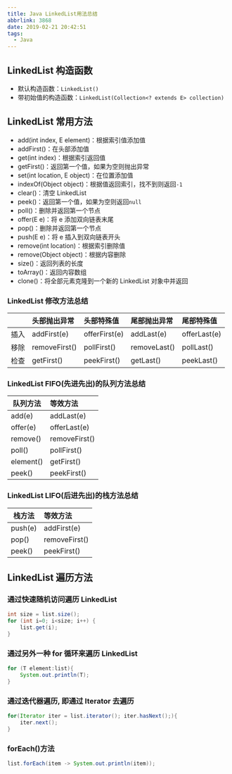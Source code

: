 ```yaml
---
title: Java LinkedList用法总结
abbrlink: 3868
date: 2019-02-21 20:42:51
tags:
  - Java
---
```


## LinkedList 构造函数

- 默认构造函数：`LinkedList()`
- 带初始值的构造函数：`LinkedList(Collection<? extends E> collection)`

## LinkedList 常用方法

- add(int index, E element)：根据索引值添加值
- addFirst()：在头部添加值
- get(int index)：根据索引返回值
- getFirst()：返回第一个值，如果为空则抛出异常
- set(int location, E object)：在位置添加值
- indexOf(Object object)：根据值返回索引，找不到则返回`-1`
- clear()：清空 LinkedList
- peek()：返回第一个值，如果为空则返回`null`
- poll()：删除并返回第一个节点
- offer(E e)：将 e 添加双向链表末尾
- pop()：删除并返回第一个节点
- push(E e)：将 e 插入到双向链表开头
- remove(int location)：根据索引删除值
- remove(Object object)：根据内容删除
- size()：返回列表的长度
- toArray()：返回内容数组
- clone()：将全部元素克隆到一个新的 LinkedList 对象中并返回

### LinkedList 修改方法总结

|      | 头部抛出异常  | 头部特殊值    | 尾部抛出异常 | 尾部特殊值   |
| ---- | :------------ | :------------ | :----------- | :----------- |
| 插入 | addFirst(e)   | offerFirst(e) | addLast(e)   | offerLast(e) |
| 移除 | removeFirst() | pollFirst()   | removeLast() | pollLast()   |
| 检查 | getFirst()    | peekFirst()   | getLast()    | peekLast()   |

### LinkedList FIFO(先进先出)的队列方法总结

| 队列方法  | 等效方法      |
| --------- | :------------ |
| add(e)    | addLast(e)    |
| offer(e)  | offerLast(e)  |
| remove()  | removeFirst() |
| poll()    | pollFirst()   |
| element() | getFirst()    |
| peek()    | peekFirst()   |

### LinkedList LIFO(后进先出)的栈方法总结

| 栈方法  | 等效方法      |
| ------- | :------------ |
| push(e) | addFirst(e)   |
| pop()   | removeFirst() |
| peek()  | peekFirst()   |

## LinkedList 遍历方法

### 通过快速随机访问遍历 LinkedList

```java
int size = list.size();
for (int i=0; i<size; i++) {
    list.get(i);
}
```

### 通过另外一种 for 循环来遍历 LinkedList

```java
for (T element:list){
    System.out.println(T);
}
```

### 通过迭代器遍历, 即通过 Iterator 去遍历

```java
for(Iterator iter = list.iterator(); iter.hasNext();){
    iter.next();
}
```

### forEach()方法

```java
list.forEach(item -> System.out.println(item));
```
